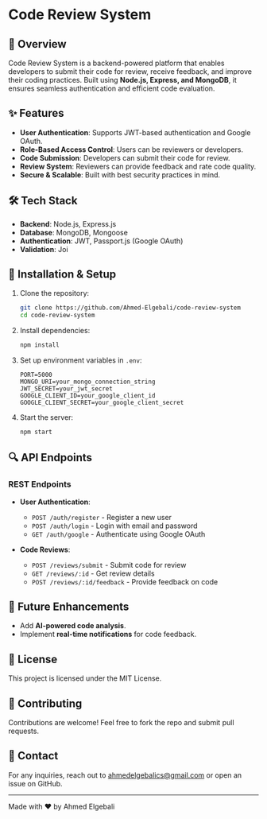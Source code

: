 # Code Review System

## 🚀 Overview
Code Review System is a backend-powered platform that enables developers to submit their code for review, receive feedback, and improve their coding practices. Built using **Node.js, Express, and MongoDB**, it ensures seamless authentication and efficient code evaluation.

## ✨ Features
- **User Authentication**: Supports JWT-based authentication and Google OAuth.
- **Role-Based Access Control**: Users can be reviewers or developers.
- **Code Submission**: Developers can submit their code for review.
- **Review System**: Reviewers can provide feedback and rate code quality.
- **Secure & Scalable**: Built with best security practices in mind.

## 🛠️ Tech Stack
- **Backend**: Node.js, Express.js
- **Database**: MongoDB, Mongoose
- **Authentication**: JWT, Passport.js (Google OAuth)
- **Validation**: Joi

## 🔧 Installation & Setup
1. Clone the repository:
   ```bash
   git clone https://github.com/Ahmed-Elgebali/code-review-system
   cd code-review-system
   ```

2. Install dependencies:
   ```bash
   npm install
   ```

3. Set up environment variables in `.env`:
   ```env
   PORT=5000
   MONGO_URI=your_mongo_connection_string
   JWT_SECRET=your_jwt_secret
   GOOGLE_CLIENT_ID=your_google_client_id
   GOOGLE_CLIENT_SECRET=your_google_client_secret
   ```

4. Start the server:
   ```bash
   npm start
   ```

## 🔍 API Endpoints
### REST Endpoints
- **User Authentication**:
  - `POST /auth/register` - Register a new user
  - `POST /auth/login` - Login with email and password
  - `GET /auth/google` - Authenticate using Google OAuth

- **Code Reviews**:
  - `POST /reviews/submit` - Submit code for review
  - `GET /reviews/:id` - Get review details
  - `POST /reviews/:id/feedback` - Provide feedback on code

## 🔮 Future Enhancements
- Add **AI-powered code analysis**.
- Implement **real-time notifications** for code feedback.

## 📜 License
This project is licensed under the MIT License.

## 🤝 Contributing
Contributions are welcome! Feel free to fork the repo and submit pull requests.

## 📧 Contact
For any inquiries, reach out to ahmedelgebalics@gmail.com or open an issue on GitHub.

---
Made with ❤️ by Ahmed Elgebali

